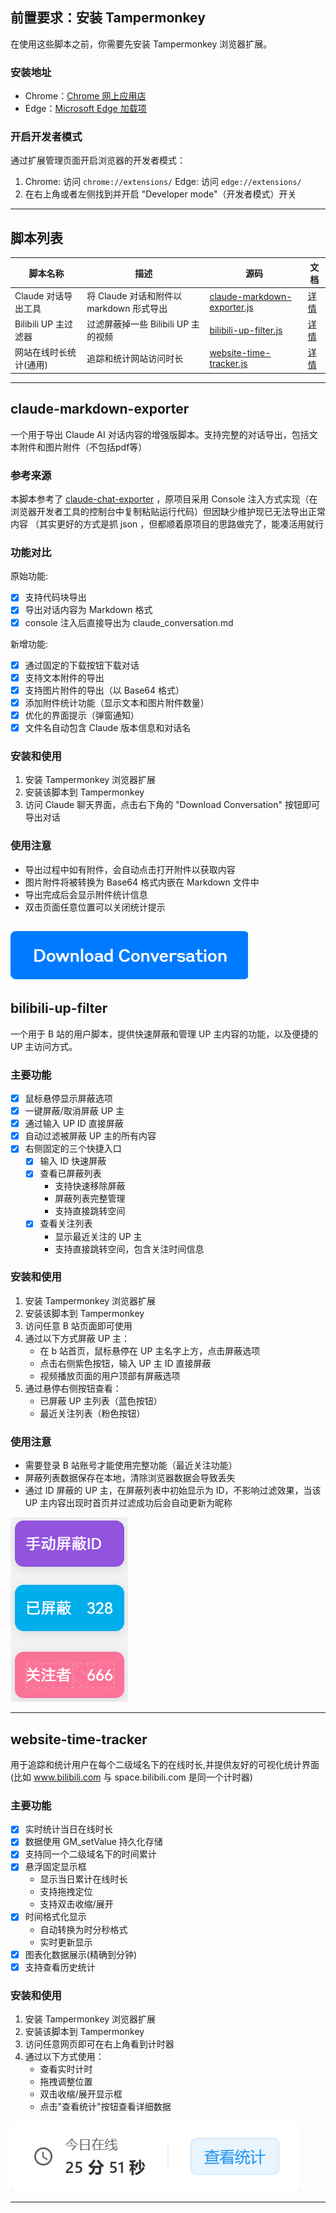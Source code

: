 ## 前置要求：安装 Tampermonkey

在使用这些脚本之前，你需要先安装 Tampermonkey 浏览器扩展。

### 安装地址

- Chrome：[Chrome 网上应用店](https://chromewebstore.google.com/detail/tampermonkey/dhdgffkkebhmkfjojejmpbldmpobfkfo)
- Edge：[Microsoft Edge 加载项](https://microsoftedge.microsoft.com/addons/detail/tampermonkey/iikmkjmpaadaobahmlepeloendndfphd)

### 开启开发者模式

通过扩展管理页面开启浏览器的开发者模式：

1. Chrome: 访问 `chrome://extensions/`
   Edge: 访问 `edge://extensions/`
2. 在右上角或者左侧找到并开启 "Developer mode"（开发者模式）开关


---

## 脚本列表

| 脚本名称                   | 描述                                     | 源码                                    | 文档                              |
| -------------------------- | ---------------------------------------- | --------------------------------------- | --------------------------------- |
| Claude 对话导出工具        | 将 Claude 对话和附件以 markdown 形式导出 | [claude-markdown-exporter.js](claude/claude-markdown-exporter.js) | [详情](#claude-markdown-exporter) |
| Bilibili UP 主过滤器       | 过滤屏蔽掉一些 Bilibili UP 主的视频             | [bilibili-up-filter.js](bilibili/bilibili-up-filter.js)       | [详情](#bilibili-up-filter)       |
| 网站在线时长统计(通用)     | 追踪和统计网站访问时长         | [website-time-tracker.js](website-time-tracker.js)     | [详情](#website-time-tracker)     |


---

## claude-markdown-exporter

一个用于导出 Claude AI 对话内容的增强版脚本。支持完整的对话导出，包括文本附件和图片附件（不包括pdf等）

### 参考来源

本脚本参考了 [claude-chat-exporter](https://github.com/agarwalvishal/claude-chat-exporter) ，原项目采用 Console 注入方式实现（在浏览器开发者工具的控制台中复制粘贴运行代码）但因缺少维护现已无法导出正常内容
（其实更好的方式是抓 json ，但都顺着原项目的思路做完了，能凑活用就行

### 功能对比

原始功能:

- [x] 支持代码块导出
- [x] 导出对话内容为 Markdown 格式
- [x] console 注入后直接导出为 claude_conversation.md

新增功能:

- [x] 通过固定的下载按钮下载对话
- [x] 支持文本附件的导出
- [x] 支持图片附件的导出（以 Base64 格式）
- [x] 添加附件统计功能（显示文本和图片附件数量）
- [x] 优化的界面提示（弹窗通知）
- [x] 文件名自动包含 Claude 版本信息和对话名

### 安装和使用

1. 安装 Tampermonkey 浏览器扩展
2. 安装该脚本到 Tampermonkey
3. 访问 Claude 聊天界面，点击右下角的 "Download Conversation" 按钮即可导出对话

### 使用注意

- 导出过程中如有附件，会自动点击打开附件以获取内容
- 图片附件将被转换为 Base64 格式内嵌在 Markdown 文件中
- 导出完成后会显示附件统计信息
- 双击页面任意位置可以关闭统计提示

![claude-markdown-exporter](_image/claude-markdown-exporter.png)
---

## bilibili-up-filter

一个用于 B 站的用户脚本，提供快速屏蔽和管理 UP 主内容的功能，以及便捷的 UP 主访问方式。

### 主要功能

- [x] 鼠标悬停显示屏蔽选项
- [x] 一键屏蔽/取消屏蔽 UP 主
- [x] 通过输入 UP ID 直接屏蔽
- [x] 自动过滤被屏蔽 UP 主的所有内容
- [x] 右侧固定的三个快捷入口
  - [x] 输入 ID 快速屏蔽
  - [x] 查看已屏蔽列表
    - 支持快速移除屏蔽
    - 屏蔽列表完整管理
    - 支持直接跳转空间
  - [x] 查看关注列表
    - 显示最近关注的 UP 主
    - 支持直接跳转空间，包含关注时间信息

### 安装和使用

1. 安装 Tampermonkey 浏览器扩展
2. 安装该脚本到 Tampermonkey
3. 访问任意 B 站页面即可使用
4. 通过以下方式屏蔽 UP 主：
   - 在 b 站首页，鼠标悬停在 UP 主名字上方，点击屏蔽选项
   - 点击右侧紫色按钮，输入 UP 主 ID 直接屏蔽
   - 视频播放页面的用户顶部有屏蔽选项
5. 通过悬停右侧按钮查看：
   - 已屏蔽 UP 主列表（蓝色按钮）
   - 最近关注列表（粉色按钮）

### 使用注意

- 需要登录 B 站账号才能使用完整功能（最近关注功能）
- 屏蔽列表数据保存在本地，清除浏览器数据会导致丢失
- 通过 ID 屏蔽的 UP 主，在屏蔽列表中初始显示为 ID，不影响过滤效果，当该 UP 主内容出现时首页并过滤成功后会自动更新为昵称


![bilibili-up-filter](_image/bilibili-up-filter.png)

---

## website-time-tracker

用于追踪和统计用户在每个二级域名下的在线时长,并提供友好的可视化统计界面(比如 www.bilibili.com 与 space.bilibili.com 是同一个计时器)

### 主要功能

- [x] 实时统计当日在线时长
- [x] 数据使用 GM_setValue 持久化存储
- [x] 支持同一个二级域名下的时间累计
- [x] 悬浮固定显示框
  - 显示当日累计在线时长
  - 支持拖拽定位
  - 支持双击收缩/展开
- [x] 时间格式化显示
  - 自动转换为时分秒格式
  - 实时更新显示
- [x] 图表化数据展示(精确到分钟)
- [x] 支持查看历史统计

### 安装和使用

1. 安装 Tampermonkey 浏览器扩展
2. 安装该脚本到 Tampermonkey
3. 访问任意网页即可在右上角看到计时器
4. 通过以下方式使用：
   - 查看实时计时
   - 拖拽调整位置
   - 双击收缩/展开显示框
   - 点击"查看统计"按钮查看详细数据

![website-time-tracker](_image/website-time-tracker.png)


---


